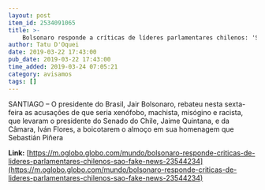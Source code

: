 ```yaml
---
layout: post
item_id: 2534091065
title: >-
    Bolsonaro responde a críticas de líderes parlamentares chilenos: 'São fake news'
author: Tatu D'Oquei
date: 2019-03-22 17:43:00
pub_date: 2019-03-22 17:43:00
time_added: 2019-03-24 07:05:21
category: avisamos
tags: []
---
```


SANTIAGO – O presidente do Brasil, Jair Bolsonaro, rebateu nesta sexta-feira as acusações de que seria xenófobo, machista, misógino e racista, que levaram o presidente do Senado do Chile, Jaime Quintana, e da Câmara, Iván Flores, a boicotarem o almoço em sua homenagem que Sebastián Piñera

**Link:** [https://m.oglobo.globo.com/mundo/bolsonaro-responde-criticas-de-lideres-parlamentares-chilenos-sao-fake-news-23544234](https://m.oglobo.globo.com/mundo/bolsonaro-responde-criticas-de-lideres-parlamentares-chilenos-sao-fake-news-23544234)

